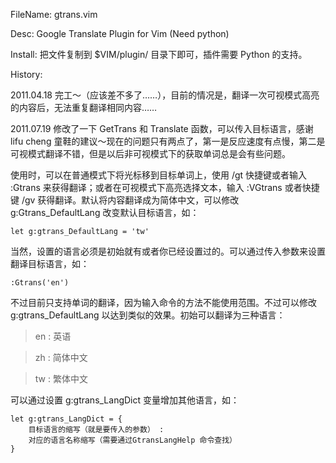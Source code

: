FileName: gtrans.vim

Desc: Google Translate Plugin for Vim (Need python)

Install: 把文件复制到 $VIM/plugin/ 目录下即可，插件需要 Python 的支持。

History: 

2011.04.18 完工～（应该差不多了……），目前的情况是，翻译一次可视模式高亮的内容后，无法重复翻译相同内容……

2011.07.19 修改了一下 GetTrans 和 Translate 函数，可以传入目标语言，感谢 lifu cheng 童鞋的建议～现在的问题只有两点了，第一是反应速度有点慢，第二是可视模式翻译不错，但是以后非可视模式下的获取单词总是会有些问题。


使用时，可以在普通模式下将光标移到目标单词上，使用 /gt 快捷键或者输入 :Gtrans 来获得翻译；或者在可视模式下高亮选择文本，输入 :VGtrans 或者快捷键 /gv 获得翻译。默认将内容翻译成为简体中文，可以修改 g:Gtrans_DefaultLang 改变默认目标语言，如：

    let g:gtrans_DefaultLang = 'tw'

当然，设置的语言必须是初始就有或者你已经设置过的。可以通过传入参数来设置翻译目标语言，如：

    :Gtrans('en')

不过目前只支持单词的翻译，因为输入命令的方法不能使用范围。不过可以修改 g:gtrans_DefaultLang 以达到类似的效果。初始可以翻译为三种语言：

> en : 英语

> zh : 简体中文

> tw : 繁体中文

可以通过设置 g:gtrans_LangDict 变量增加其他语言，如：

    let g:gtrans_LangDict = {
        目标语言的缩写（就是要传入的参数） : 
        对应的语言名称缩写（需要通过GtransLangHelp 命令查找）
    }
